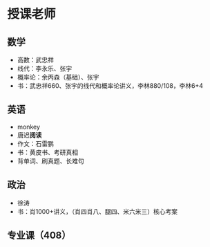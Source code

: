 # 授课老师
## 数学
- 高数：武忠祥
- 线代：李永乐、张宇
- 概率论：余丙森（基础）、张宇
- 书：武忠祥660、张宇的线代和概率论讲义，李林880/108，李林6+4

## 英语
- monkey
- 唐迟**阅读**
- 作文：石雷鹏
- 书：黄皮书、考研真相
- 背单词、刷真题、长难句

## 政治
- 徐涛
- 书：肖1000+讲义，（肖四肖八、腿四、米六米三）核心考案

## 专业课（408）